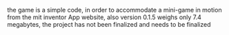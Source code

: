 the game is a simple code, in order to accommodate a mini-game in motion from the mit inventor App website, also version 0.1.5 weighs only 7.4 megabytes, the project has not been finalized and needs to be finalized 
